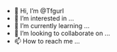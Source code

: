 - 👋 Hi, I’m @Tfgurl
- 👀 I’m interested in ...
- 🌱 I’m currently learning ...
- 💞️ I’m looking to collaborate on ...
- 📫 How to reach me ...

<!---
Tfgurl/Tfgurl is a ✨ special ✨ repository because its `README.md` (this file) appears on your GitHub profile.
You can click the Preview link to take a look at your changes.
--->
